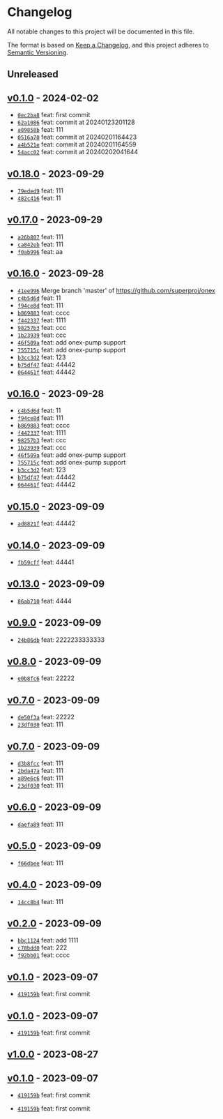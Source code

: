 # Changelog

All notable changes to this project will be documented in this file.

The format is based on [Keep a Changelog](https://keepachangelog.com/en/1.0.0/), and this project adheres to [Semantic Versioning](https://semver.org/spec/v2.0.0.html).

## Unreleased

## [v0.1.0](https://github.com/superproj/onex/releases/tag/v0.1.0) - 2024-02-02

- [`0ec2ba8`](https://github.com/superproj/onex/commit/0ec2ba80112de6850639cb78e8ae584981601fbe) feat: first commit
- [`62a1086`](https://github.com/superproj/onex/commit/62a10869ffc45372c82658d4af17bf769d1ce1b3) feat: commit at 20240123201128
- [`a89858b`](https://github.com/superproj/onex/commit/a89858b47aa59d2e5643e0a90338955d923fdd0d) feat: 111
- [`0516a70`](https://github.com/superproj/onex/commit/0516a70d0cd5e54bb0d382ebd9003e749f925e0e) feat: commit at 20240201164423
- [`a4b521e`](https://github.com/superproj/onex/commit/a4b521e3f062076f7d5abf64d568eb9f2a843108) feat: commit at 20240201164559
- [`54acc02`](https://github.com/superproj/onex/commit/54acc0226957e624eb65f59f3cf7fd37b651c4eb) feat: commit at 20240202041644

## [v0.18.0](https://github.com/superproj/onex/releases/tag/v0.18.0) - 2023-09-29

- [`79eded9`](https://github.com/superproj/onex/commit/79eded943ea2ee431ad214f272bc39bb61c0d9b3) feat: 111
- [`482c416`](https://github.com/superproj/onex/commit/482c416fe780cad4ec16fd44132f94dd72096ffc) feat: 11

## [v0.17.0](https://github.com/superproj/onex/releases/tag/v0.17.0) - 2023-09-29

- [`a26b807`](https://github.com/superproj/onex/commit/a26b8070fdbf203815de4066c272594957fc7ec7) feat: 111
- [`ca842eb`](https://github.com/superproj/onex/commit/ca842eb3f0c8351ebec5a7dd09f3f7c6f8f9c37c) feat: 111
- [`f0ab996`](https://github.com/superproj/onex/commit/f0ab9964d71fdb1fe8b4c75a821598f264263f41) feat: aa

## [v0.16.0](https://github.com/superproj/onex/releases/tag/v0.16.0) - 2023-09-28

- [`41ee996`](https://github.com/superproj/onex/commit/41ee996e6af9e5d27ebec5222b1add59fd731130) Merge branch 'master' of https://github.com/superproj/onex
- [`c4b5d6d`](https://github.com/superproj/onex/commit/c4b5d6d52962e97536475e92438bb916ec6f6aca) feat: 11
- [`f94ce8d`](https://github.com/superproj/onex/commit/f94ce8d1484c1e01ed1eb0a81abbfb4d5817cc1a) feat: 111
- [`b869883`](https://github.com/superproj/onex/commit/b869883742337a0f2d82fd29f519c8011a9d69c1) feat: cccc
- [`f442337`](https://github.com/superproj/onex/commit/f4423378142bdafefd15b776bc82811e8169947b) feat: 1111
- [`98257b3`](https://github.com/superproj/onex/commit/98257b3a59cbf376e5c9d3574ce137c1a8ab6df2) feat: ccc
- [`1b23939`](https://github.com/superproj/onex/commit/1b239391d3c24708136422aa1c9c23abfd7584ce) feat: ccc
- [`46f509a`](https://github.com/superproj/onex/commit/46f509acbaf9da9b2e84a808d2cd5ebd23c6ebd7) feat: add onex-pump support
- [`755715c`](https://github.com/superproj/onex/commit/755715c8581deb44429603e334b34457e6e36b54) feat: add onex-pump support
- [`b3cc3d2`](https://github.com/superproj/onex/commit/b3cc3d2fd402720cbb3106b4a348a120c60ea500) feat: 123
- [`b75df47`](https://github.com/superproj/onex/commit/b75df4798bf1fe57b19d5f21f66ccc4547399dfe) feat: 44442
- [`064461f`](https://github.com/superproj/onex/commit/064461f444cc95fa95c4b1bc2ca597b9fcc71e72) feat: 44442

## [v0.16.0](https://github.com/superproj/onex/releases/tag/v0.16.0) - 2023-09-28

- [`c4b5d6d`](https://github.com/superproj/onex/commit/c4b5d6d52962e97536475e92438bb916ec6f6aca) feat: 11
- [`f94ce8d`](https://github.com/superproj/onex/commit/f94ce8d1484c1e01ed1eb0a81abbfb4d5817cc1a) feat: 111
- [`b869883`](https://github.com/superproj/onex/commit/b869883742337a0f2d82fd29f519c8011a9d69c1) feat: cccc
- [`f442337`](https://github.com/superproj/onex/commit/f4423378142bdafefd15b776bc82811e8169947b) feat: 1111
- [`98257b3`](https://github.com/superproj/onex/commit/98257b3a59cbf376e5c9d3574ce137c1a8ab6df2) feat: ccc
- [`1b23939`](https://github.com/superproj/onex/commit/1b239391d3c24708136422aa1c9c23abfd7584ce) feat: ccc
- [`46f509a`](https://github.com/superproj/onex/commit/46f509acbaf9da9b2e84a808d2cd5ebd23c6ebd7) feat: add onex-pump support
- [`755715c`](https://github.com/superproj/onex/commit/755715c8581deb44429603e334b34457e6e36b54) feat: add onex-pump support
- [`b3cc3d2`](https://github.com/superproj/onex/commit/b3cc3d2fd402720cbb3106b4a348a120c60ea500) feat: 123
- [`b75df47`](https://github.com/superproj/onex/commit/b75df4798bf1fe57b19d5f21f66ccc4547399dfe) feat: 44442
- [`064461f`](https://github.com/superproj/onex/commit/064461f444cc95fa95c4b1bc2ca597b9fcc71e72) feat: 44442

## [v0.15.0](https://github.com/superproj/onex/releases/tag/v0.15.0) - 2023-09-09

- [`ad8821f`](https://github.com/superproj/onex/commit/ad8821f8ca589efa8a21114bd9b1b6d2428ea03d) feat: 44442

## [v0.14.0](https://github.com/superproj/onex/releases/tag/v0.14.0) - 2023-09-09

- [`fb59cff`](https://github.com/superproj/onex/commit/fb59cff986b9788fcc9980fa054d588804c5d841) feat: 44441

## [v0.13.0](https://github.com/superproj/onex/releases/tag/v0.13.0) - 2023-09-09

- [`86ab710`](https://github.com/superproj/onex/commit/86ab71088ce84b013c445b009de68bfa924ca3d8) feat: 4444

## [v0.9.0](https://github.com/superproj/onex/releases/tag/v0.9.0) - 2023-09-09

- [`24b86db`](https://github.com/superproj/onex/commit/24b86db8342a89ed1f1322f6c14a235cca67a6e6) feat: 2222233333333

## [v0.8.0](https://github.com/superproj/onex/releases/tag/v0.8.0) - 2023-09-09

- [`e0b8fc6`](https://github.com/superproj/onex/commit/e0b8fc630b01b66d1d574543c3c279a47fdd9305) feat: 22222

## [v0.7.0](https://github.com/superproj/onex/releases/tag/v0.7.0) - 2023-09-09

- [`de50f3a`](https://github.com/superproj/onex/commit/de50f3abe22a5bd193ec602d42e9e7df4696df89) feat: 22222
- [`23df030`](https://github.com/superproj/onex/commit/23df0303fd08b5ed3218b186c7b4ca7e5a240fed) feat: 111

## [v0.7.0](https://github.com/superproj/onex/releases/tag/v0.7.0) - 2023-09-09

- [`d3b8fcc`](https://github.com/superproj/onex/commit/d3b8fcc981564a21b10077493828edefb19c9b9d) feat: 111
- [`2bda47a`](https://github.com/superproj/onex/commit/2bda47a5a7f72f964702989c522b5498569c5809) feat: 111
- [`a89e6c6`](https://github.com/superproj/onex/commit/a89e6c6790d8ba3a7a78cfbdad5fb9fcc6280d14) feat: 111
- [`23df030`](https://github.com/superproj/onex/commit/23df0303fd08b5ed3218b186c7b4ca7e5a240fed) feat: 111

## [v0.6.0](https://github.com/superproj/onex/releases/tag/v0.6.0) - 2023-09-09

- [`daefa89`](https://github.com/superproj/onex/commit/daefa89457bc1771d144f8acd17b6e8dc875d8b1) feat: 111

## [v0.5.0](https://github.com/superproj/onex/releases/tag/v0.5.0) - 2023-09-09

- [`f66dbee`](https://github.com/superproj/onex/commit/f66dbee53cfe49d0929f3c817f202b4125fc54db) feat: 111

## [v0.4.0](https://github.com/superproj/onex/releases/tag/v0.4.0) - 2023-09-09

- [`14cc8b4`](https://github.com/superproj/onex/commit/14cc8b418d5705fd07abd05cf117955f534a2bd8) feat: 111

## [v0.2.0](https://github.com/superproj/onex/releases/tag/v0.2.0) - 2023-09-09

- [`bbc1124`](https://github.com/superproj/onex/commit/bbc1124717f77af77b5ece4bca5872adf340a853) feat: add 1111
- [`c78bdd0`](https://github.com/superproj/onex/commit/c78bdd00c026ee2a612cbdfdd9a77cc99b603f7e) feat: 222
- [`f92bb01`](https://github.com/superproj/onex/commit/f92bb01379de794dce291c2d1836d8bfb76f6e66) feat: cccc

## [v0.1.0](https://github.com/superproj/onex/releases/tag/v0.1.0) - 2023-09-07

- [`419159b`](https://github.com/superproj/onex/commit/419159b3bb6f6d901d33417f748f2ed8583e6d9d) feat: first commit

## [v0.1.0](https://github.com/superproj/onex/releases/tag/v0.1.0) - 2023-09-07

- [`419159b`](https://github.com/superproj/onex/commit/419159b3bb6f6d901d33417f748f2ed8583e6d9d) feat: first commit

## [v1.0.0](https://github.com/superproj/onex/releases/tag/v1.0.0) - 2023-08-27

## [v0.1.0](https://github.com/superproj/onex/releases/tag/v0.1.0) - 2023-09-07

- [`419159b`](https://github.com/superproj/onex/commit/419159b3bb6f6d901d33417f748f2ed8583e6d9d) feat: first commit

- [`419159b`](https://github.com/superproj/onex/commit/419159b3bb6f6d901d33417f748f2ed8583e6d9d) feat: first commit
